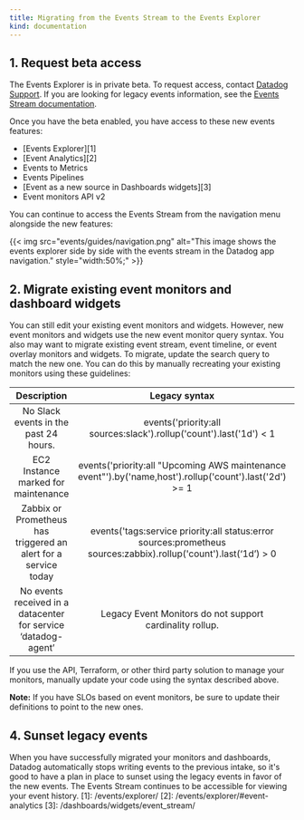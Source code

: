 ```yaml
---
title: Migrating from the Events Stream to the Events Explorer
kind: documentation
---
```



## 1. Request beta access

<div class="alert alert-warning">
  The Events Explorer is in private beta. To request access, contact <a href="https://docs.datadoghq.com/help/">Datadog Support</a>. If you are looking for legacy events information, see the <a href="https://docs.datadoghq.com/events/stream/">Events Stream documentation</a>.</div>

Once you have the beta enabled, you have access to these new events features:

- [Events Explorer][1]
- [Event Analytics][2]
- Events to Metrics
- Events Pipelines
- [Event as a new source in Dashboards widgets][3]
- Event monitors API v2

You can continue to access the Events Stream from the navigation menu alongside the new features:

{{< img src="events/guides/navigation.png" alt="This image shows the events explorer side by side with the events stream in the Datadog app navigation." style="width:50%;" >}}

## 2. Migrate existing event monitors and dashboard widgets

You can still edit your existing event monitors and widgets. However, new event monitors and widgets use the new event monitor query syntax. You also may want to migrate existing event stream, event timeline, or event overlay monitors and widgets. To migrate, update the search query to match the new one. You can do this by manually recreating your existing monitors using these guidelines:

|                           Description                           |                                                   Legacy syntax                                                  |                                             New Syntax                                            |
|:---------------------------------------------------------------:|:----------------------------------------------------------------------------------------------------------------:|:-------------------------------------------------------------------------------------------------:|
| No Slack events in the past 24 hours.                           | events('priority:all sources:slack').rollup('count').last('1d') < 1                                              | events("source:slack").rollup("count").last("1d") < 1                                             |
| EC2 Instance marked for maintenance                             | events('priority:all "Upcoming AWS maintenance event"').by('name,host').rollup('count').last('2d') >= 1          | events("Upcoming AWS maintenance").rollup("count").last("1d") < 1                                 |
| Zabbix or Prometheus has triggered an alert for a service today | events('tags:service priority:all status:error sources:prometheus sources:zabbix).rollup('count').last(‘1d’) > 0 | events("source:(prometheus OR zabbix) status:error").rollup("count").by("service").last("1d") > 0 |
| No events received in a datacenter for service ‘datadog-agent’  | Legacy Event Monitors do not support cardinality rollup.                                                         | events("service:datadog-agent").rollup("cardinality", "datacenter").by("service").last("15m") < 1 |

If you use the API, Terraform, or other third party solution to manage your monitors, manually update your code using the syntax described above.

**Note:** If you have SLOs based on event monitors, be sure to update their definitions to point to the new ones.

## 4. Sunset legacy events

When you have successfully migrated your monitors and dashboards, Datadog automatically stops writing events to the previous intake, so it's good to have a plan in place to sunset using the legacy events in favor of the new events. The Events Stream continues to be accessible for viewing your event history.
[1]: /events/explorer/
[2]: /events/explorer/#event-analytics
[3]: /dashboards/widgets/event_stream/

